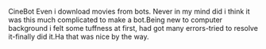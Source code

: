 CineBot
      Even i download movies  from bots. Never in my mind did i think it was this much complicated to make a bot.Being new to computer background i felt some tuffness at 
 first, had got many errors-tried to resolve it-finally did it.Ha that was nice by the way.
